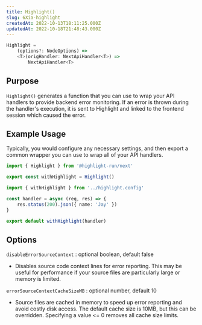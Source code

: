 ```yaml
---
title: Highlight()
slug: 6Xia-highlight
createdAt: 2022-10-13T18:11:25.000Z
updatedAt: 2022-10-18T21:48:43.000Z
---
```


```typescript
Highlight =
	(options?: NodeOptions) =>
	<T>(origHandler: NextApiHandler<T>) =>
		NextApiHandler<T>
```

## Purpose

`Highlight()` generates a function that you can use to wrap your API handlers to provide backend error monitoring. If an error is thrown during the handler's execution, it is sent to Highlight and linked to the frontend session which caused the error.

## Example Usage

Typically, you would configure any necessary settings, and then export a common wrapper you can use to wrap all of your API handlers.

```typescript
import { Highlight } from '@highlight-run/next'

export const withHighlight = Highlight()
```

```typescript
import { withHighlight } from '../highlight.config'

const handler = async (req, res) => {
	res.status(200).json({ name: 'Jay' })
}

export default withHighlight(handler)
```

## Options

`disableErrorSourceContext` : optional boolean, default false

-   Disables source code context lines for error reporting. This may be useful for performance if your source files are particularly large or memory is limited.

`errorSourceContextCacheSizeMB` : optional number, default 10

-   Source files are cached in memory to speed up error reporting and avoid costly disk access. The default cache size is 10MB, but this can be overridden. Specifying a value <= 0 removes all cache size limits.
